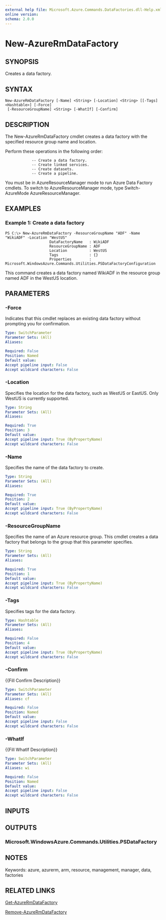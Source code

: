 ```yaml
---
external help file: Microsoft.Azure.Commands.DataFactories.dll-Help.xml
online version: 
schema: 2.0.0
---
```


# New-AzureRmDataFactory
## SYNOPSIS
Creates a data factory.

## SYNTAX

```
New-AzureRmDataFactory [-Name] <String> [-Location] <String> [[-Tags] <Hashtable>] [-Force]
 [-ResourceGroupName] <String> [-WhatIf] [-Confirm]
```

## DESCRIPTION
The New-AzureRmDataFactory cmdlet creates a data factory with the specified resource group name and location.

Perform these operations in the following order:

                -- Create a data factory.
                -- Create linked services.
                -- Create datasets.
                -- Create a pipeline.

You must be in AzureResourceManager mode to run Azure Data Factory cmdlets.
To switch to AzureResourceManager mode, type Switch-AzureMode AzureResourceManager.

## EXAMPLES

### Example 1: Create a data factory
```
PS C:\> New-AzureRmDataFactory -ResourceGroupName "ADF" -Name "WikiADF" -Location "WestUS"
                    DataFactoryName   : WikiADF
                    ResourceGroupName : ADF
                    Location          : WestUS
                    Tags              : {}
                    Properties        : Microsoft.WindowsAzure.Commands.Utilities.PSDataFactoryConfiguration
```

This command creates a data factory named WikiADF in the resource group named ADF in the WestUS location.

## PARAMETERS

### -Force
Indicates that this cmdlet replaces an existing data factory without prompting you for confirmation.

```yaml
Type: SwitchParameter
Parameter Sets: (All)
Aliases: 

Required: False
Position: Named
Default value: 
Accept pipeline input: False
Accept wildcard characters: False
```

### -Location
Specifies the location for the data factory, such as WestUS or EastUS.
Only WestUS is currently supported.

```yaml
Type: String
Parameter Sets: (All)
Aliases: 

Required: True
Position: 3
Default value: 
Accept pipeline input: True (ByPropertyName)
Accept wildcard characters: False
```

### -Name
Specifies the name of the data factory to create.

```yaml
Type: String
Parameter Sets: (All)
Aliases: 

Required: True
Position: 2
Default value: 
Accept pipeline input: True (ByPropertyName)
Accept wildcard characters: False
```

### -ResourceGroupName
Specifies the name of an Azure resource group.
This cmdlet creates a data factory that belongs to the group that this parameter specifies.

```yaml
Type: String
Parameter Sets: (All)
Aliases: 

Required: True
Position: 1
Default value: 
Accept pipeline input: True (ByPropertyName)
Accept wildcard characters: False
```

### -Tags
Specifies tags for the data factory.

```yaml
Type: Hashtable
Parameter Sets: (All)
Aliases: 

Required: False
Position: 4
Default value: 
Accept pipeline input: True (ByPropertyName)
Accept wildcard characters: False
```

### -Confirm
{{Fill Confirm Description}}

```yaml
Type: SwitchParameter
Parameter Sets: (All)
Aliases: cf

Required: False
Position: Named
Default value: 
Accept pipeline input: False
Accept wildcard characters: False
```

### -WhatIf
{{Fill WhatIf Description}}

```yaml
Type: SwitchParameter
Parameter Sets: (All)
Aliases: wi

Required: False
Position: Named
Default value: 
Accept pipeline input: False
Accept wildcard characters: False
```

## INPUTS

## OUTPUTS

### Microsoft.WindowsAzure.Commands.Utilities.PSDataFactory

## NOTES
Keywords: azure, azurerm, arm, resource, management, manager, data, factories

## RELATED LINKS

[Get-AzureRmDataFactory]()

[Remove-AzureRmDataFactory]()

